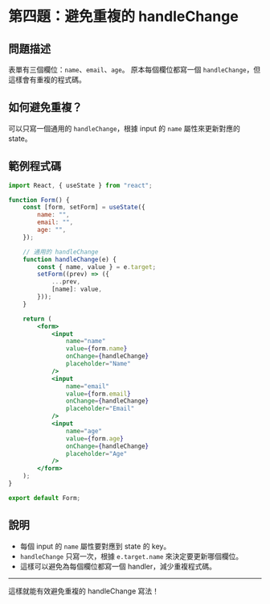 # 第四題：避免重複的 handleChange

## 問題描述

表單有三個欄位：`name`、`email`、`age`。
原本每個欄位都寫一個 `handleChange`，但這樣會有重複的程式碼。

## 如何避免重複？

可以只寫一個通用的 `handleChange`，根據 input 的 `name` 屬性來更新對應的 state。

## 範例程式碼

```jsx
import React, { useState } from "react";

function Form() {
	const [form, setForm] = useState({
		name: "",
		email: "",
		age: "",
	});

	// 通用的 handleChange
	function handleChange(e) {
		const { name, value } = e.target;
		setForm((prev) => ({
			...prev,
			[name]: value,
		}));
	}

	return (
		<form>
			<input
				name="name"
				value={form.name}
				onChange={handleChange}
				placeholder="Name"
			/>
			<input
				name="email"
				value={form.email}
				onChange={handleChange}
				placeholder="Email"
			/>
			<input
				name="age"
				value={form.age}
				onChange={handleChange}
				placeholder="Age"
			/>
		</form>
	);
}

export default Form;
```

## 說明

- 每個 input 的 `name` 屬性要對應到 state 的 key。
- `handleChange` 只寫一次，根據 `e.target.name` 來決定要更新哪個欄位。
- 這樣可以避免為每個欄位都寫一個 handler，減少重複程式碼。

---

這樣就能有效避免重複的 handleChange 寫法！
